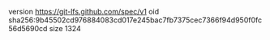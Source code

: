 version https://git-lfs.github.com/spec/v1
oid sha256:9b45502cd976884083cd017e245bac7fb7375cec7366f94d950f0fc56d5690cd
size 1324
